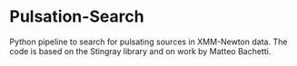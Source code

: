 # Pulsation-Search

Python pipeline to search for pulsating sources in XMM-Newton data. The code is based on the Stingray library and on work by Matteo Bachetti. 
